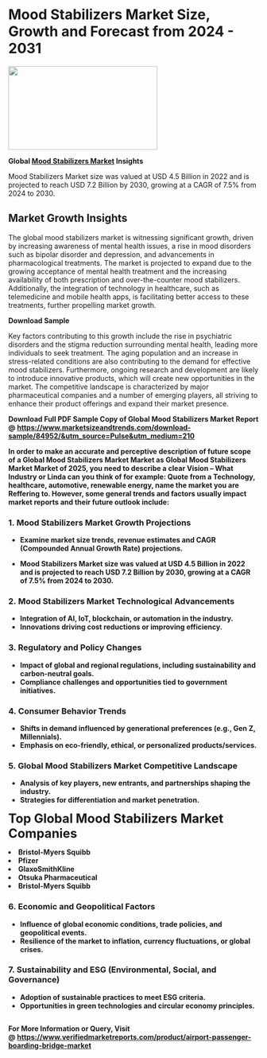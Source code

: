 <H1>Mood Stabilizers Market Size, Growth and Forecast from 2024 - 2031</H1><img class="aligncenter size-medium wp-image-584254" src="https://thirdeyenews.in/wp-content/uploads/2024/09/Global-Market-Research-300x168.jpeg" alt="" width="300" height="168" /><p><strong>Global&nbsp;<a href="https://www.marketsizeandtrends.com/download-sample/84952/&amp;utm_source=Pulse&amp;utm_medium=210">Mood Stabilizers Market</a> Insights</strong></p><p>Mood Stabilizers Market size was valued at USD 4.5 Billion in 2022 and is projected to reach USD 7.2 Billion by 2030, growing at a CAGR of 7.5% from 2024 to 2030.</p><p><h2>Market Growth Insights</h2> <p>The global mood stabilizers market is witnessing significant growth, driven by increasing awareness of mental health issues, a rise in mood disorders such as bipolar disorder and depression, and advancements in pharmacological treatments. The market is projected to expand due to the growing acceptance of mental health treatment and the increasing availability of both prescription and over-the-counter mood stabilizers. Additionally, the integration of technology in healthcare, such as telemedicine and mobile health apps, is facilitating better access to these treatments, further propelling market growth.</p> <p><strong>Download Sample</strong></p> <p>Key factors contributing to this growth include the rise in psychiatric disorders and the stigma reduction surrounding mental health, leading more individuals to seek treatment. The aging population and an increase in stress-related conditions are also contributing to the demand for effective mood stabilizers. Furthermore, ongoing research and development are likely to introduce innovative products, which will create new opportunities in the market. The competitive landscape is characterized by major pharmaceutical companies and a number of emerging players, all striving to enhance their product offerings and expand their market presence.</p> <p><strong></p><p><span class=""><strong>Download Full PDF Sample Copy of Global Mood Stabilizers Market Report</strong> @ <a href="https://www.marketsizeandtrends.com/download-sample/84952/&amp;utm_source=Pulse&amp;utm_medium=210" target="_blank">https://www.marketsizeandtrends.com/download-sample/84952/&amp;utm_source=Pulse&amp;utm_medium=210</a></span></p><p>In order to make an accurate and perceptive description of future scope of a Global&nbsp;Mood Stabilizers Market Market as Global&nbsp;Mood Stabilizers Market Market of 2025, you need to describe a clear Vision &ndash; What Industry or Linda can you think of for example: Quote from a Technology, healthcare, automotive, renewable energy, name the market you are Reffering to. However, some general trends and factors usually impact market reports and their future outlook include:</p><h3>1.&nbsp;<strong>Mood Stabilizers Market Growth Projections</strong></h3><ul><li>Examine market size trends, revenue estimates and CAGR (Compounded Annual Growth Rate) projections.</li><li><p>Mood Stabilizers Market size was valued at USD 4.5 Billion in 2022 and is projected to reach USD 7.2 Billion by 2030, growing at a CAGR of 7.5% from 2024 to 2030.</p></li></ul><h3>2.&nbsp;<strong>Mood Stabilizers Market Technological Advancements</strong></h3><ul><li>Integration of AI, IoT, blockchain, or automation in the industry.</li><li>Innovations driving cost reductions or improving efficiency.</li></ul><h3>3.&nbsp;<strong>Regulatory and Policy Changes</strong></h3><ul><li>Impact of global and regional regulations, including sustainability and carbon-neutral goals.</li><li>Compliance challenges and opportunities tied to government initiatives.</li></ul><h3>4.&nbsp;<strong>Consumer Behavior Trends</strong></h3><ul><li>Shifts in demand influenced by generational preferences (e.g., Gen Z, Millennials).</li><li>Emphasis on eco-friendly, ethical, or personalized products/services.</li></ul><h3>5.&nbsp;<strong>Global Mood Stabilizers Market Competitive Landscape</strong></h3><ul><li>Analysis of key players, new entrants, and partnerships shaping the industry.</li><li>Strategies for differentiation and market penetration.</li></ul><p data-pm-slice="1 1 []"><span style="color: inherit; font-family: inherit; font-size: 25px;">Top Global Mood Stabilizers Market Companies</span></p><div class="" data-test-id=""><p><li>Bristol-Myers Squibb</li><li> Pfizer</li><li> GlaxoSmithKline</li><li> Otsuka Pharmaceutical</li><li> Bristol-Myers Squibb</li></p></div><h3>6.&nbsp;<strong>Economic and Geopolitical Factors</strong></h3><ul><li>Influence of global economic conditions, trade policies, and geopolitical events.</li><li>Resilience of the market to inflation, currency fluctuations, or global crises.</li></ul><h3>7.&nbsp;<strong>Sustainability and ESG (Environmental, Social, and Governance)</strong></h3><ul><li>Adoption of sustainable practices to meet ESG criteria.</li><li>Opportunities in green technologies and circular economy principles.</li></ul><h2><strong style="font-size: 14px;">For More Information or Query, Visit @&nbsp;</strong><a style="background-color: #ffffff; font-size: 14px;" href="https://www.marketsizeandtrends.com/report/mood-stabilizers-market/" target="_blank">https://www.verifiedmarketreports.com/product/airport-passenger-boarding-bridge-market</a></h2>
